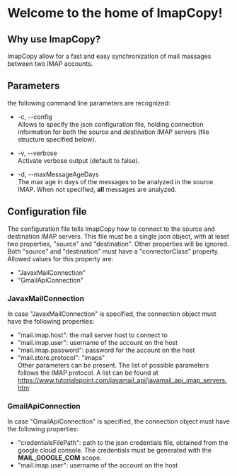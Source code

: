 # Welcome to the home of ImapCopy!

## Why use ImapCopy?

ImapCopy allow for a fast and easy synchronization of mail massages between two IMAP accounts.



## Parameters

the following command line parameters are recognized:

*  -c, --config <filename>  
Allows to specify the json configuration file, holding connection information for both the source and destination IMAP servers (file structure specified below).  

*  -v, --verbose  
Activate verbose output (default to false).  

*  -d, --maxMessageAgeDays <int>  
The max age in days of the messages to be analyzed in the source IMAP. When not specified, **all** messages are analyzed.  



## Configuration file
The configuration file tells ImapCopy how to connect to the source and destination IMAP servers. 
This file must be a single json object, with at least two properties, "source" and "destination". Other properties will be ignored.
Both "source" and "destination" must have a "connectorClass" property. Allowed values for this property are:  
*  "JavaxMailConnection"
*  "GmailApiConnection"

### JavaxMailConnection
In case "JavaxMailConnection" is specified, the connection object must have the following properties:
*  "mail.imap.host": the mail server host to connect to 
*  "mail.imap.user": username of the account on the host
*  "mail.imap.password": password for the account on the host
*  "mail.store.protocol": "imaps"  
Other parameters can be present. The list of possible parameters follows the IMAP protocol. A list can be found at https://www.tutorialspoint.com/javamail_api/javamail_api_imap_servers.htm

### GmailApiConnection
In case "GmailApiConnection" is specified, the connection object must have the following properties:
*  "credentialsFilePath": path to the json credentials file, obtained from the google cloud console. The credentials must be generated with the **MAIL_GOOGLE_COM** scope.
*  "mail.imap.user": username of the account on the host






